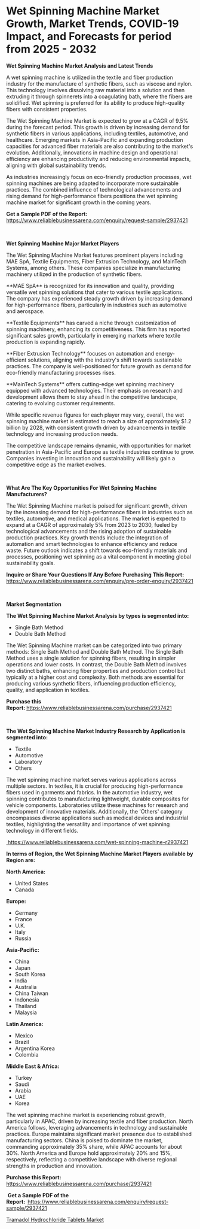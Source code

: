 <p><h1>Wet Spinning Machine Market Growth, Market Trends, COVID-19 Impact, and Forecasts for period from 2025 - 2032</h1></p><p><strong>Wet Spinning Machine Market Analysis and Latest Trends</strong></p>
<p><p>A wet spinning machine is utilized in the textile and fiber production industry for the manufacture of synthetic fibers, such as viscose and nylon. This technology involves dissolving raw material into a solution and then extruding it through spinnerets into a coagulating bath, where the fibers are solidified. Wet spinning is preferred for its ability to produce high-quality fibers with consistent properties.</p><p>The Wet Spinning Machine Market is expected to grow at a CAGR of 9.5% during the forecast period. This growth is driven by increasing demand for synthetic fibers in various applications, including textiles, automotive, and healthcare. Emerging markets in Asia-Pacific and expanding production capacities for advanced fiber materials are also contributing to the market's evolution. Additionally, innovations in machine design and operational efficiency are enhancing productivity and reducing environmental impacts, aligning with global sustainability trends. </p><p>As industries increasingly focus on eco-friendly production processes, wet spinning machines are being adapted to incorporate more sustainable practices. The combined influence of technological advancements and rising demand for high-performance fibers positions the wet spinning machine market for significant growth in the coming years.</p></p>
<p><strong>Get a Sample PDF of the Report:&nbsp;</strong> <a href="https://www.reliablebusinessarena.com/enquiry/request-sample/2937421?utm_campaign=3098&utm_medium=2&utm_source=Github&utm_content=ia&utm_term=14032025&utm_id=wet-spinning-machine">https://www.reliablebusinessarena.com/enquiry/request-sample/2937421</a></p>
<p>&nbsp;</p>
<p><strong>Wet Spinning Machine Major Market Players</strong></p>
<p><p>The Wet Spinning Machine Market features prominent players including MAE SpA, Textile Equipments, Fiber Extrusion Technology, and MainTech Systems, among others. These companies specialize in manufacturing machinery utilized in the production of synthetic fibers. </p><p>**MAE SpA** is recognized for its innovation and quality, providing versatile wet spinning solutions that cater to various textile applications. The company has experienced steady growth driven by increasing demand for high-performance fibers, particularly in industries such as automotive and aerospace. </p><p>**Textile Equipments** has carved a niche through customization of spinning machinery, enhancing its competitiveness. This firm has reported significant sales growth, particularly in emerging markets where textile production is expanding rapidly. </p><p>**Fiber Extrusion Technology** focuses on automation and energy-efficient solutions, aligning with the industry's shift towards sustainable practices. The company is well-positioned for future growth as demand for eco-friendly manufacturing processes rises. </p><p>**MainTech Systems** offers cutting-edge wet spinning machinery equipped with advanced technologies. Their emphasis on research and development allows them to stay ahead in the competitive landscape, catering to evolving customer requirements.</p><p>While specific revenue figures for each player may vary, overall, the wet spinning machine market is estimated to reach a size of approximately $1.2 billion by 2028, with consistent growth driven by advancements in textile technology and increasing production needs. </p><p>The competitive landscape remains dynamic, with opportunities for market penetration in Asia-Pacific and Europe as textile industries continue to grow. Companies investing in innovation and sustainability will likely gain a competitive edge as the market evolves.</p></p>
<p>&nbsp;</p>
<p><strong>What Are The Key Opportunities For Wet Spinning Machine Manufacturers?</strong></p>
<p><p>The Wet Spinning Machine market is poised for significant growth, driven by the increasing demand for high-performance fibers in industries such as textiles, automotive, and medical applications. The market is expected to expand at a CAGR of approximately 5% from 2023 to 2030, fueled by technological advancements and the rising adoption of sustainable production practices. Key growth trends include the integration of automation and smart technologies to enhance efficiency and reduce waste. Future outlook indicates a shift towards eco-friendly materials and processes, positioning wet spinning as a vital component in meeting global sustainability goals.</p></p>
<p><strong>Inquire or Share Your Questions If Any Before Purchasing This Report:</strong> <a href="https://www.reliablebusinessarena.com/enquiry/pre-order-enquiry/2937421?utm_campaign=3098&utm_medium=2&utm_source=Github&utm_content=ia&utm_term=14032025&utm_id=wet-spinning-machine">https://www.reliablebusinessarena.com/enquiry/pre-order-enquiry/2937421</a></p>
<p>&nbsp;</p>
<p><strong>Market Segmentation</strong></p>
<p><strong>The Wet Spinning Machine Market Analysis by types is segmented into:</strong></p>
<p><ul><li>Single Bath Method</li><li>Double Bath Method</li></ul></p>
<p><p>The Wet Spinning Machine market can be categorized into two primary methods: Single Bath Method and Double Bath Method. The Single Bath Method uses a single solution for spinning fibers, resulting in simpler operations and lower costs. In contrast, the Double Bath Method involves two distinct baths, enhancing fiber properties and production control but typically at a higher cost and complexity. Both methods are essential for producing various synthetic fibers, influencing production efficiency, quality, and application in textiles.</p></p>
<p><strong>Purchase this Report:&nbsp;</strong><a href="https://www.reliablebusinessarena.com/purchase/2937421?utm_campaign=3098&utm_medium=2&utm_source=Github&utm_content=ia&utm_term=14032025&utm_id=wet-spinning-machine">https://www.reliablebusinessarena.com/purchase/2937421</a></p>
<p>&nbsp;</p>
<p><strong>The Wet Spinning Machine Market Industry Research by Application is segmented into:</strong></p>
<p><ul><li>Textile</li><li>Automotive</li><li>Laboratory</li><li>Others</li></ul></p>
<p><p>The wet spinning machine market serves various applications across multiple sectors. In textiles, it is crucial for producing high-performance fibers used in garments and fabrics. In the automotive industry, wet spinning contributes to manufacturing lightweight, durable composites for vehicle components. Laboratories utilize these machines for research and development of innovative materials. Additionally, the 'Others' category encompasses diverse applications such as medical devices and industrial textiles, highlighting the versatility and importance of wet spinning technology in different fields.</p></p>
<p><a href="https://www.reliablebusinessarena.com/wet-spinning-machine-r2937421?utm_campaign=3098&utm_medium=2&utm_source=Github&utm_content=ia&utm_term=14032025&utm_id=wet-spinning-machine">&nbsp;https://www.reliablebusinessarena.com/wet-spinning-machine-r2937421</a></p>
<p><strong>In terms of Region, the Wet Spinning Machine Market Players available by Region are:</strong></p>
<p>
    <p> <strong> North America: </strong>
        <ul>
            <li>United States</li>
            <li>Canada</li>
        </ul>
        </p> 
    <p> <strong> Europe: </strong>
        <ul>
            <li>Germany</li>
            <li>France</li>
            <li>U.K.</li>
            <li>Italy</li>
            <li>Russia</li>
        </ul>
        </p> 
    <p> <strong> Asia-Pacific: </strong>
        <ul>
            <li>China</li>
            <li>Japan</li>
            <li>South Korea</li>
            <li>India</li>
            <li>Australia</li>
            <li>China Taiwan</li>
            <li>Indonesia</li>
            <li>Thailand</li>
            <li>Malaysia</li>
        </ul>
        </p> 
    <p> <strong> Latin America: </strong>
        <ul>
            <li>Mexico</li>
            <li>Brazil</li>
            <li>Argentina Korea</li>
            <li>Colombia</li>
        </ul>
        </p> 
    <p> <strong> Middle East & Africa: </strong>
        <ul>
            <li>Turkey</li>
            <li>Saudi</li>
            <li>Arabia</li>
            <li>UAE</li>
            <li>Korea</li>
        </ul>
    </p>
    </p>
<p><p>The wet spinning machine market is experiencing robust growth, particularly in APAC, driven by increasing textile and fiber production. North America follows, leveraging advancements in technology and sustainable practices. Europe maintains significant market presence due to established manufacturing sectors. China is poised to dominate the market, commanding approximately 35% share, while APAC accounts for about 30%. North America and Europe hold approximately 20% and 15%, respectively, reflecting a competitive landscape with diverse regional strengths in production and innovation.</p></p>
<p><strong>Purchase this Report: </strong><a href="https://www.reliablebusinessarena.com/purchase/2937421?utm_campaign=3098&utm_medium=2&utm_source=Github&utm_content=ia&utm_term=14032025&utm_id=wet-spinning-machine">https://www.reliablebusinessarena.com/purchase/2937421</a></p>
<p>&nbsp;<strong>Get a Sample PDF of the Report:&nbsp;&nbsp;</strong><a href="https://www.reliablebusinessarena.com/enquiry/request-sample/2937421?utm_campaign=3098&utm_medium=2&utm_source=Github&utm_content=ia&utm_term=14032025&utm_id=wet-spinning-machine">https://www.reliablebusinessarena.com/enquiry/request-sample/2937421</a></p>
<p><strong></strong></p>
<p><p><a href="https://github.com/shewlisapsai/Market-Research-Report-List-1/blob/main/tramadol-hydrochloride-tablets-market.md?utm_campaign=3098&utm_medium=2&utm_source=Github&utm_content=ia&utm_term=14032025&utm_id=wet-spinning-machine">Tramadol Hydrochloride Tablets Market</a></p></p>